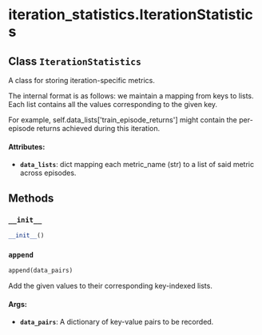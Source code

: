 <div itemscope itemtype="http://developers.google.com/ReferenceObject">
<meta itemprop="name" content="iteration_statistics.IterationStatistics" />
<meta itemprop="path" content="stable" />
<meta itemprop="property" content="__init__"/>
<meta itemprop="property" content="append"/>
</div>

# iteration_statistics.IterationStatistics

## Class `IterationStatistics`

A class for storing iteration-specific metrics.

The internal format is as follows: we maintain a mapping from keys to lists.
Each list contains all the values corresponding to the given key.

For example, self.data_lists['train_episode_returns'] might contain the
per-episode returns achieved during this iteration.

#### Attributes:

*   <b>`data_lists`</b>: dict mapping each metric_name (str) to a list of said
    metric across episodes.

## Methods

<h3 id="__init__"><code>__init__</code></h3>

```python
__init__()
```

<h3 id="append"><code>append</code></h3>

```python
append(data_pairs)
```

Add the given values to their corresponding key-indexed lists.

#### Args:

*   <b>`data_pairs`</b>: A dictionary of key-value pairs to be recorded.
